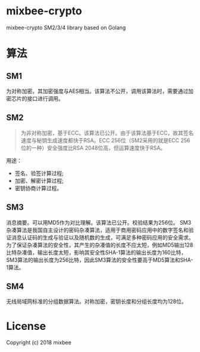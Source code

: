 # mixbee-crypto
mixbee-crypto SM2/3/4 library based on Golang




# 算法
## SM1 
为对称加密。其加密强度与AES相当。该算法不公开，调用该算法时，需要通过加密芯片的接口进行调用。

## SM2
> 为非对称加密，基于ECC。该算法已公开。由于该算法基于ECC，故其签名速度与秘钥生成速度都快于RSA。ECC 256位（SM2采用的就是ECC 256位的一种）安全强度比RSA 2048位高，但运算速度快于RSA。

用途：
* 签名、验签计算过程;  
* 加密、解密计算过程;
* 密钥协商计算过程。

## SM3 
消息摘要。可以用MD5作为对比理解。该算法已公开。校验结果为256位。
SM3杂凑算法是我国自主设计的密码杂凑算法，适用于商用密码应用中的数字签名和验证消息认证码的生成与验证以及随机数的生成，可满足多种密码应用的安全需求。为了保证杂凑算法的安全性，其产生的杂凑值的长度不应太短，例如MD5输出128比特杂凑值，输出长度太短，影响其安全性SHA-1算法的输出长度为160比特，SM3算法的输出长度为256比特，因此SM3算法的安全性要高于MD5算法和SHA-1算法。

## SM4
无线局域网标准的分组数据算法。对称加密，密钥长度和分组长度均为128位。



# License
Copyright (c) 2018 mixbee